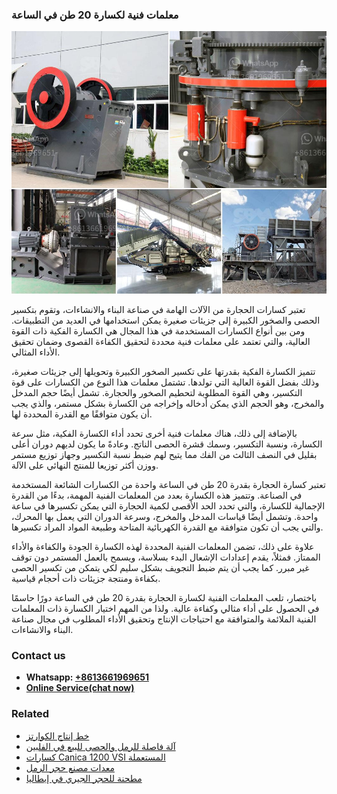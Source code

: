 <h3>معلمات فنية لكسارة 20 طن في الساعة</h3><img src='1701854291.jpg' alt=''><p>تعتبر كسارات الحجارة من الآلات الهامة في صناعة البناء والانشاءات، وتقوم بتكسير الحصى والصخور الكبيرة إلى جزيئات صغيرة يمكن استخدامها في العديد من التطبيقات. ومن بين أنواع الكسارات المستخدمة في هذا المجال هي الكسارة الفكية ذات القوة العالية، والتي تعتمد على معلمات فنية محددة لتحقيق الكفاءة القصوى وضمان تحقيق الأداء المثالي.</p><p>تتميز الكسارة الفكية بقدرتها على تكسير الصخور الكبيرة وتحويلها إلى جزيئات صغيرة، وذلك بفضل القوة العالية التي تولدها. تشتمل معلمات هذا النوع من الكسارات على قوة التكسير، وهي القوة المطلوبة لتحطيم الصخور والحجارة. تشمل أيضًا حجم المدخل والمخرج، وهو الحجم الذي يمكن أدخاله وإخراجه من الكسارة بشكل مستمر، والذي يجب أن يكون متوافقًا مع القدرة المحددة لها.</p><p>بالإضافة إلى ذلك، هناك معلمات فنية أخرى تحدد أداء الكسارة الفكية، مثل سرعة الكسارة، ونسبة التكسير، وسمك قشرة الحصى الناتج. وعادةً ما يكون لديهم دوران أعلى بقليل في النصف الثالث من الفك مما يتيح لهم ضبط نسبة التكسير وجهاز توزيع مستمر ووزن أكثر توزيعا للمنتج النهائي على الآلة.</p><p>تعتبر كسارة الحجارة بقدرة 20 طن في الساعة واحدة من الكسارات الشائعة المستخدمة في الصناعة. وتتميز هذه الكسارة بعدد من المعلمات الفنية المهمة، بدءًا من القدرة الإجمالية للكسارة، والتي تحدد الحد الأقصى لكمية الحجارة التي يمكن تكسيرها في ساعة واحدة. وتشمل أيضًا قياسات المدخل والمخرج، وسرعة الدوران التي يعمل بها المحرك، والتي يجب أن تكون متوافقة مع القدرة الكهربائية المتاحة وطبيعة المواد المراد تكسيرها.</p><p>علاوة على ذلك، تضمن المعلمات الفنية المحددة لهذه الكسارة الجودة والكفاءة والأداء الممتاز. فمثلاً، يقدم إعدادات الإشعال البدء بسلاسة، ويسمح بالعمل المستمر دون توقف غير مبرر. كما يجب أن يتم ضبط التجويف بشكل سليم لكي يتمكن من تكسير الحصى بكفاءة ومنتجة جزيئات ذات أحجام قياسية.</p><p>باختصار، تلعب المعلمات الفنية لكسارة الحجارة بقدرة 20 طن في الساعة دورًا حاسمًا في الحصول على أداء مثالي وكفاءة عالية. ولذا من المهم اختيار الكسارة ذات المعلمات الفنية الملائمة والمتوافقة مع احتياجات الإنتاج وتحقيق الأداء المطلوب في مجال صناعة البناء والانشاءات.</p><h3>Contact us</h3><ul><li><strong>Whatsapp:&nbsp;<a href="https://wa.me/8613661969651">+8613661969651</a></strong></li><li><a href="https://swt.shibang-china.com/?git&amp;zhl&amp;معلمات فنية لكسارة 20 طن في الساعة"><strong>Online Service(chat now)</strong></a></li></ul><h3>Related</h3><ul><li><a href='خط إنتاج الكوارتز.md'>خط إنتاج الكوارتز</a></li><li><a href='آلة فاصلة للرمل والحصى للبيع في الفلبين.md'>آلة فاصلة للرمل والحصى للبيع في الفلبين</a></li><li><a href='كسارات Canica 1200 VSI المستعملة.md'>كسارات Canica 1200 VSI المستعملة</a></li><li><a href='معدات مصنع حجر الرمل.md'>معدات مصنع حجر الرمل</a></li><li><a href='مطحنة للحجر الجيري في إيطاليا.md'>مطحنة للحجر الجيري في إيطاليا</a></li></ul>